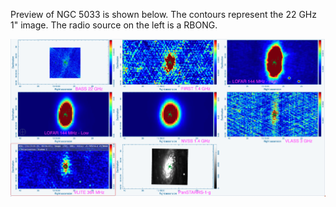 Preview of NGC 5033 is shown below. The contours represent the 22 GHz 1" image. The radio source on the left is a RBONG.

![NGC5033.png](NGC5033.png "NGC5033")

